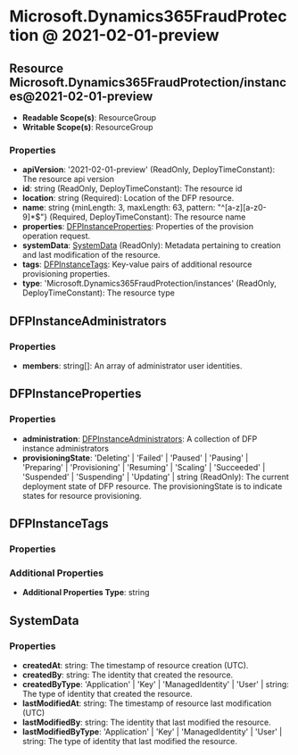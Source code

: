 # Microsoft.Dynamics365FraudProtection @ 2021-02-01-preview

## Resource Microsoft.Dynamics365FraudProtection/instances@2021-02-01-preview
* **Readable Scope(s)**: ResourceGroup
* **Writable Scope(s)**: ResourceGroup
### Properties
* **apiVersion**: '2021-02-01-preview' (ReadOnly, DeployTimeConstant): The resource api version
* **id**: string (ReadOnly, DeployTimeConstant): The resource id
* **location**: string (Required): Location of the DFP resource.
* **name**: string {minLength: 3, maxLength: 63, pattern: "^[a-z][a-z0-9]*$"} (Required, DeployTimeConstant): The resource name
* **properties**: [DFPInstanceProperties](#dfpinstanceproperties): Properties of the provision operation request.
* **systemData**: [SystemData](#systemdata) (ReadOnly): Metadata pertaining to creation and last modification of the resource.
* **tags**: [DFPInstanceTags](#dfpinstancetags): Key-value pairs of additional resource provisioning properties.
* **type**: 'Microsoft.Dynamics365FraudProtection/instances' (ReadOnly, DeployTimeConstant): The resource type

## DFPInstanceAdministrators
### Properties
* **members**: string[]: An array of administrator user identities.

## DFPInstanceProperties
### Properties
* **administration**: [DFPInstanceAdministrators](#dfpinstanceadministrators): A collection of DFP instance administrators
* **provisioningState**: 'Deleting' | 'Failed' | 'Paused' | 'Pausing' | 'Preparing' | 'Provisioning' | 'Resuming' | 'Scaling' | 'Succeeded' | 'Suspended' | 'Suspending' | 'Updating' | string (ReadOnly): The current deployment state of DFP resource. The provisioningState is to indicate states for resource provisioning.

## DFPInstanceTags
### Properties
### Additional Properties
* **Additional Properties Type**: string

## SystemData
### Properties
* **createdAt**: string: The timestamp of resource creation (UTC).
* **createdBy**: string: The identity that created the resource.
* **createdByType**: 'Application' | 'Key' | 'ManagedIdentity' | 'User' | string: The type of identity that created the resource.
* **lastModifiedAt**: string: The timestamp of resource last modification (UTC)
* **lastModifiedBy**: string: The identity that last modified the resource.
* **lastModifiedByType**: 'Application' | 'Key' | 'ManagedIdentity' | 'User' | string: The type of identity that last modified the resource.

